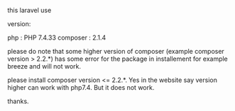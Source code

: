this laravel use


version:

php : PHP 7.4.33
composer : 2.1.4

please do note that some higher version of composer (example composer version > 2.2.*) has some error for the package in installement for example breeze and will not work.

please install composer version <= 2.2.*. Yes in the website say version higher can work with php7.4. But it does not work.

thanks.